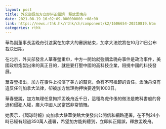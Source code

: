 ```yaml
---
layout: post
title: 外交部促加方立即糾正錯誤　釋放孟晚舟　
date: 2021-08-19 16:02:09.000000000 +08:00
link: https://news.rthk.hk/rthk/ch/component/k2/1606654-20210819.htm
categories: rthk
---
```


華為副董事長孟晚舟引渡案在加拿大的審訊結束，加拿大法院將在10月21日公布裁決日期。

在北京，外交部發言人華春瑩重申，中方一開始就強調孟晚舟事件是政治事件，美國政府炮製出來的真正目的，就是要打壓中國的高科技企業，阻撓中國的科技發展。

華春瑩指出，加方在事件上扮演了美方的幫兇，負有不可推卸的責任。孟晚舟沒有違反任何加拿大法律，卻被加方無理拘押快要達到1000日。

華春瑩說，加方無理任意拘押孟晚舟近千日，這種為虎作倀的做法是教科書般的脅迫和侵犯人權，廣大中國人民當然非常憤慨。

她表示，《環球時報》向加拿大駐華使館大使發出公開信和網路連署，在不到24小時已經有超過350萬人連署，希望加方能夠聽到，立即糾正錯誤，釋放孟晚舟。
